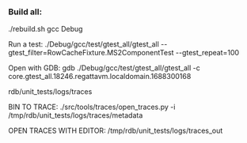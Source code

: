
### Build all:
./rebuild.sh gcc Debug

Run a test:
./Debug/gcc/test/gtest_all/gtest_all --gtest_filter=RowCacheFixture.MS2ComponentTest --gtest_repeat=100

Open with GDB:
gdb ./Debug/gcc/test/gtest_all/gtest_all -c core.gtest_all.18246.regattavm.localdomain.1688300168

rdb/unit_tests/logs/traces

BIN TO TRACE:
./src/tools/traces/open_traces.py -i /tmp/rdb/unit_tests/logs/traces/metadata

OPEN TRACES WITH EDITOR:
/tmp/rdb/unit_tests/logs/traces_out 
